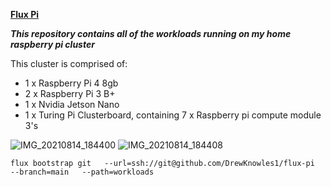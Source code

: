 **<span style="text-decoration:underline;">Flux Pi</span>**

***This repository contains all of the workloads running on my home raspberry pi cluster***

This cluster is comprised of:

- 1 x Raspberry Pi 4 8gb
- 2 x Raspberry Pi 3 B+
- 1 x Nvidia Jetson Nano
- 1 x Turing Pi Clusterboard, containing 7 x Raspberry pi compute module 3's

![IMG_20210814_184400](https://user-images.githubusercontent.com/82153345/131336939-e960d53a-6d1e-4555-9b34-79bbe3860460.jpg)
![IMG_20210814_184408](https://user-images.githubusercontent.com/82153345/131336946-980e0877-f496-4ac4-a367-8238bbd46be0.jpg)

``` flux bootstrap git   --url=ssh://git@github.com/DrewKnowles1/flux-pi   --branch=main   --path=workloads ```
<!--  -->